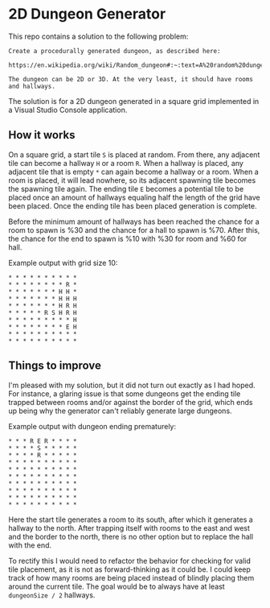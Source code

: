 # 2D Dungeon Generator
This repo contains a solution to the following problem:
```
Create a procedurally generated dungeon, as described here: 

https://en.wikipedia.org/wiki/Random_dungeon#:~:text=A%20random%20dungeon%20is%20a,there%20are%20innumerable%20possibilities%20for

The dungeon can be 2D or 3D. At the very least, it should have rooms and hallways.
```
The solution is for a 2D dungeon generated in a square grid implemented in a Visual Studio Console application.

## How it works
On a square grid, a start tile `S` is placed at random. From there, any adjacent tile can become a hallway `H` or a room `R`. When a hallway is placed, any adjacent tile that is empty `*` can again become a hallway or a room. When a room is placed, it will lead nowhere, so its adjacent spawning tile becomes the spawning tile again. The ending tile `E` becomes a potential tile to be placed once an amount of hallways equaling half the length of the grid have been placed. Once the ending tile has been placed generation is complete.

Before the minimum amount of hallways has been reached the chance for a room to spawn is %30 and the chance for a hall to spawn is %70. After this, the chance for the end to spawn is %10 with %30 for room and %60 for hall.

Example output with grid size 10:
```
* * * * * * * * * *
* * * * * * * * R *
* * * * * * * H H *
* * * * * * * H H H
* * * * * * * H R H
* * * * * R S H R H
* * * * * * * * * H
* * * * * * * * E H
* * * * * * * * * *
* * * * * * * * * *
```

## Things to improve
I'm pleased with my solution, but it did not turn out exactly as I had hoped. For instance, a glaring issue is that some dungeons get the ending tile trapped between rooms and/or against the border of the grid, which ends up being why the generator can't reliably generate large dungeons.

Example output with dungeon ending prematurely:
```
* * * R E R * * * *
* * * * S * * * * *
* * * * R * * * * *
* * * * * * * * * *
* * * * * * * * * *
* * * * * * * * * *
* * * * * * * * * *
* * * * * * * * * *
* * * * * * * * * *
* * * * * * * * * *
```
Here the start tile generates a room to its south, after which it generates a hallway to the north. After trapping itself with rooms to the east and west and the border to the north, there is no other option but to replace the hall with the end.

To rectify this I would need to refactor the behavior for checking for valid tile placement, as it is not as forward-thinking as it could be. I could keep track of how many rooms are being placed instead of blindly placing them around the current tile. The goal would be to always have at least ```dungeonSize / 2``` hallways.

